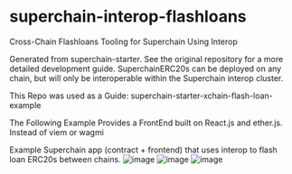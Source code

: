 # superchain-interop-flashloans
Cross-Chain Flashloans Tooling for Superchain Using Interop

  Generated from superchain-starter. See the original repository for a more detailed development guide.
  SuperchainERC20s can be deployed on any chain, but will only be interoperable within the Superchain interop cluster.

  This Repo was used as a Guide: superchain-starter-xchain-flash-loan-example

The Following Example Provides a FrontEnd built on React.js and ether.js. Instead of viem or wagmi 

Example Superchain app (contract + frontend) that uses interop to flash loan ERC20s between chains.
![image](https://github.com/user-attachments/assets/00cb1565-530a-42e5-8163-edb883483390)
![image](https://github.com/user-attachments/assets/b1be8a63-8364-41e7-8134-1cacd4d79f5e)
![image](https://github.com/user-attachments/assets/f245a645-49c5-4ed8-bca7-885bd0c95365)


